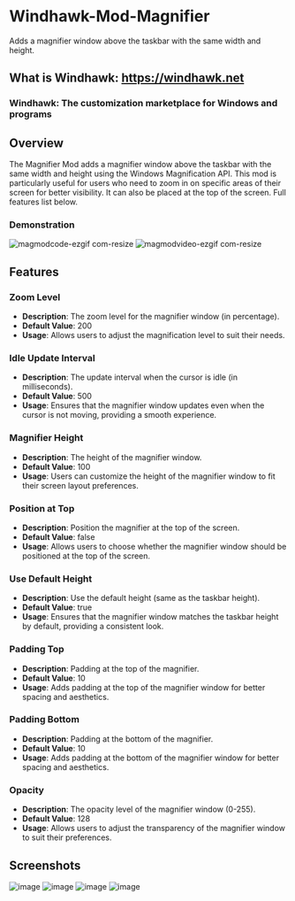 # Windhawk-Mod-Magnifier
Adds a magnifier window above the taskbar with the same width and height.

## What is Windhawk: https://windhawk.net
### Windhawk: The customization marketplace for Windows and programs

## Overview
The Magnifier Mod adds a magnifier window above the taskbar with the same width and height using the Windows Magnification API. This mod is particularly useful for users who need to zoom in on specific areas of their screen for better visibility. It can also be placed at the top of the screen. Full features list below.

### Demonstration

![magmodcode-ezgif com-resize](https://github.com/user-attachments/assets/7612d157-ad97-4d0f-9f60-3e1794ba9307)
![magmodvideo-ezgif com-resize](https://github.com/user-attachments/assets/74060bbc-0a4b-419f-8a6b-7a1c10724072)

## Features

### Zoom Level
- **Description**: The zoom level for the magnifier window (in percentage).
- **Default Value**: 200
- **Usage**: Allows users to adjust the magnification level to suit their needs.

### Idle Update Interval
- **Description**: The update interval when the cursor is idle (in milliseconds).
- **Default Value**: 500
- **Usage**: Ensures that the magnifier window updates even when the cursor is not moving, providing a smooth experience.

### Magnifier Height
- **Description**: The height of the magnifier window.
- **Default Value**: 100
- **Usage**: Users can customize the height of the magnifier window to fit their screen layout preferences.

### Position at Top
- **Description**: Position the magnifier at the top of the screen.
- **Default Value**: false
- **Usage**: Allows users to choose whether the magnifier window should be positioned at the top of the screen.

### Use Default Height
- **Description**: Use the default height (same as the taskbar height).
- **Default Value**: true
- **Usage**: Ensures that the magnifier window matches the taskbar height by default, providing a consistent look.

### Padding Top
- **Description**: Padding at the top of the magnifier.
- **Default Value**: 10
- **Usage**: Adds padding at the top of the magnifier window for better spacing and aesthetics.

### Padding Bottom
- **Description**: Padding at the bottom of the magnifier.
- **Default Value**: 10
- **Usage**: Adds padding at the bottom of the magnifier window for better spacing and aesthetics.

### Opacity
- **Description**: The opacity level of the magnifier window (0-255).
- **Default Value**: 128
- **Usage**: Allows users to adjust the transparency of the magnifier window to suit their preferences.

## Screenshots
![image](https://github.com/user-attachments/assets/9fcf017b-08ed-484d-89d9-f36d6f85c2d6)
![image](https://github.com/user-attachments/assets/21ef94ef-93b4-45d8-a48a-10c16897cd3c)
![image](https://github.com/user-attachments/assets/d5ad8eaa-e785-4e45-8cc0-88f1aae30109)
![image](https://github.com/user-attachments/assets/5546292c-1374-4306-8c20-420fe090d12b)
